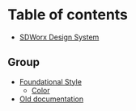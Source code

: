 # Table of contents

* [SDWorx Design System](README.md)

## Group

* [Foundational Style](group/groupage/README.md)
  * [Color](group/groupage/color.md)
* [Old documentation](http://sdbootstrap.sd.dika.be/sdbootstrapdocumentation/documentation/introduction/about)

